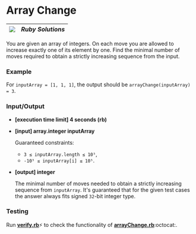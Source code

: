 # Array Change

| ![](https://app.codesignal.com/user-icons/languages/rb.svg) | ***Ruby Solutions*** |
|---|---|


You are given an array of integers. On each move you are allowed to increase exactly one of its element by one. Find the minimal number of moves required to obtain a strictly increasing sequence from the input.

### Example

For `inputArray = [1, 1, 1]`, the output should be
`arrayChange(inputArray) = 3`.

### Input/Output

- **[execution time limit] 4 seconds (rb)**


- **[input] array.integer inputArray**

  Guaranteed constraints:
  - `3 ≤ inputArray.length ≤ 10⁵`,
  - `-10⁵ ≤ inputArray[i] ≤ 10⁵`.


- **[output] integer**

  The minimal number of moves needed to obtain a strictly increasing sequence from `inputArray`.
  It's guaranteed that for the given test cases the answer always fits signed `32`-bit integer type.


### Testing

Run [**verify.rb**](./verify.rb):zap: to check the functionality of [**arrayChange.rb**](./arrayChange.rb):octocat:.

